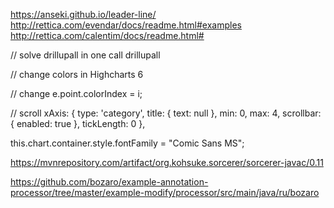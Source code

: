 https://anseki.github.io/leader-line/
http://rettica.com/evendar/docs/readme.html#examples
http://rettica.com/calentim/docs/readme.html#



// solve drillupall in one call
drillupall

// change colors in Highcharts 6
<style type="text/css">
    #container {
        height: 400px;
        max-width: 800px;
        margin: 0 auto;
    }
    .highcharts-color-0 {
        fill: #058DC7;
        stroke: #058DC7;
    }
    .highcharts-axis.highcharts-color-2 .highcharts-axis-line {
        stroke: #7cb5ec;
    }
    .highcharts-axis.highcharts-color-2 text {
        fill: #7cb5ec;
    }
    .highcharts-yaxis .highcharts-axis-line {
        stroke-width: 2px;
    }
</style>
            
// change 
e.point.colorIndex = i;

// scroll 
xAxis: {
    type: 'category',
    title: {
        text: null
    },
    min: 0,
    max: 4,
    scrollbar: {
        enabled: true
    },
    tickLength: 0
},

this.chart.container.style.fontFamily = "Comic Sans MS";


https://mvnrepository.com/artifact/org.kohsuke.sorcerer/sorcerer-javac/0.11

https://github.com/bozaro/example-annotation-processor/tree/master/example-modify/processor/src/main/java/ru/bozaro
